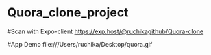 # Quora_clone_project

#Scan with Expo-client
https://exp.host/@ruchikagithub/Quora-clone

#App Demo
file:///Users/ruchika/Desktop/quora.gif

